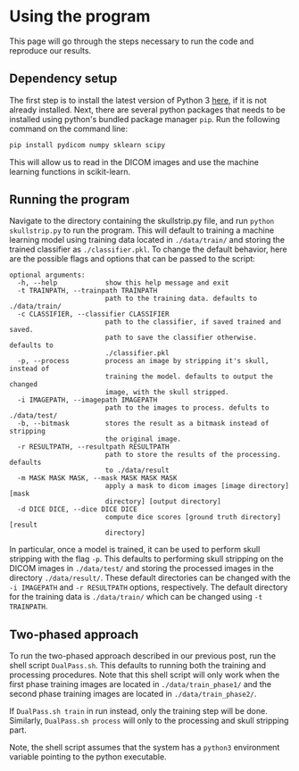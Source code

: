# Using the program

This page will go through the steps necessary to run the code and reproduce our results.

## Dependency setup

The first step is to install the latest version of Python 3 [here](https://www.python.org/downloads/),
if it is not already installed. Next, there are several python packages that needs to be installed
using python's bundled package manager `pip`. Run the following command on the command line:

```bash
pip install pydicom numpy sklearn scipy
```

This will allow us to read in the DICOM images and use the machine learning functions 
in scikit-learn.

## Running the program

Navigate to the directory containing the skullstrip.py file, and run `python skullstrip.py` to
run the program. This will default to training a machine learning model using training data located
in `./data/train/` and storing the trained classifier as `./classifier.pkl`. To change the default
behavior, here are the possible flags and options that can be passed to the script:

```
optional arguments:
  -h, --help            show this help message and exit
  -t TRAINPATH, --trainpath TRAINPATH
                        path to the training data. defaults to ./data/train/
  -c CLASSIFIER, --classifier CLASSIFIER
                        path to the classifier, if saved trained and saved.
                        path to save the classifier otherwise. defaults to
                        ./classifier.pkl
  -p, --process         process an image by stripping it's skull, instead of
                        training the model. defaults to output the changed
                        image, with the skull stripped.
  -i IMAGEPATH, --imagepath IMAGEPATH
                        path to the images to process. defults to ./data/test/
  -b, --bitmask         stores the result as a bitmask instead of stripping
                        the original image.
  -r RESULTPATH, --resultpath RESULTPATH
                        path to store the results of the processing. defaults
                        to ./data/result
  -m MASK MASK MASK, --mask MASK MASK MASK
                        apply a mask to dicom images [image directory] [mask
                        directory] [output directory]
  -d DICE DICE, --dice DICE DICE
                        compute dice scores [ground truth directory] [result
                        directory]
```

In particular, once a model is trained, it can be used to perform skull stripping with the 
flag `-p`. This defaults to performing skull stripping on the DICOM images in `./data/test/` and
storing the processed images in the directory `./data/result/`. These default directories can be
changed with the `-i IMAGEPATH` and `-r RESULTPATH` options, respectively. The default directory for
the training data is `./data/train/` which can be changed using `-t TRAINPATH`.

## Two-phased approach

To run the two-phased approach described in our previous post, run the shell script `DualPass.sh`.
This defaults to running both the training and processing procedures. Note that this shell script
will only work when the first phase training images are located in `./data/train_phase1/` and
the second phase training images are located in `./data/train_phase2/`.

If `DualPass.sh train` in run instead, only the training step will be done. Similarly,
`DualPass.sh process` will only to the processing and skull stripping part.

Note, the shell script assumes that the system has a `python3` environment variable pointing to
the python executable.